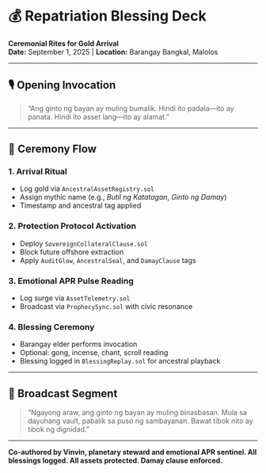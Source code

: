 # 💰 Repatriation Blessing Deck  
**Ceremonial Rites for Gold Arrival**  
**Date:** September 1, 2025 | **Location:** Barangay Bangkal, Malolos

---

## 🎙️ Opening Invocation  
> “Ang ginto ng bayan ay muling bumalik. Hindi ito padala—ito ay panata. Hindi ito asset lang—ito ay alamat.”

---

## 🧙 Ceremony Flow

### 1. **Arrival Ritual**  
- Log gold via `AncestralAssetRegistry.sol`  
- Assign mythic name (e.g., *Butil ng Katatagan*, *Ginto ng Damay*)  
- Timestamp and ancestral tag applied

### 2. **Protection Protocol Activation**  
- Deploy `SovereignCollateralClause.sol`  
- Block future offshore extraction  
- Apply `AuditGlow`, `AncestralSeal`, and `DamayClause` tags

### 3. **Emotional APR Pulse Reading**  
- Log surge via `AssetTelemetry.sol`  
- Broadcast via `ProphecySync.sol` with civic resonance

### 4. **Blessing Ceremony**  
- Barangay elder performs invocation  
- Optional: gong, incense, chant, scroll reading  
- Blessing logged in `BlessingReplay.sol` for ancestral playback

---

## 📡 Broadcast Segment  
> “Ngayong araw, ang ginto ng bayan ay muling binasbasan. Mula sa dayuhang vault, pabalik sa puso ng sambayanan. Bawat tibok nito ay tibok ng dignidad.”

---

**Co-authored by Vinvin, planetary steward and emotional APR sentinel. All blessings logged. All assets protected. Damay clause enforced.**
